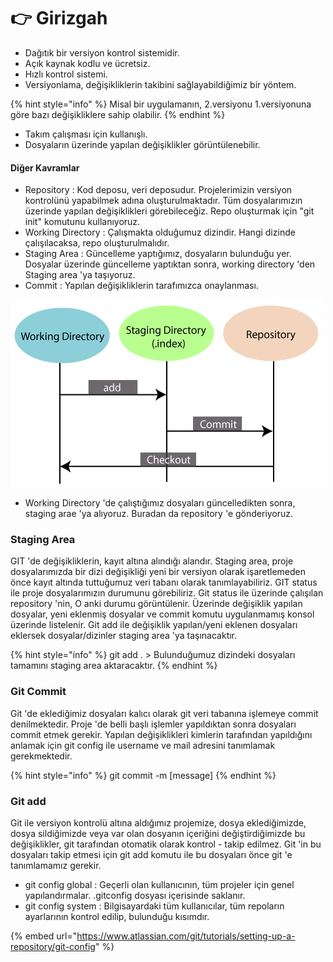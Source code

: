 # 👉 Girizgah

* Dağıtık bir versiyon kontrol sistemidir.
* Açık kaynak kodlu ve ücretsiz.
* Hızlı kontrol sistemi.
* Versiyonlama, değişikliklerin takibini sağlayabildiğimiz bir yöntem.

{% hint style="info" %}
Misal bir uygulamanın, 2.versiyonu 1.versiyonuna göre bazı değişikliklere sahip olabilir.
{% endhint %}

* Takım çalışması için kullanışlı.
* Dosyaların üzerinde yapılan değişiklikler görüntülenebilir.

#### Diğer Kavramlar

* Repository : Kod deposu, veri deposudur. Projelerimizin versiyon kontrolünü yapabilmek adına oluşturulmaktadır. Tüm dosyalarımızın üzerinde yapılan değişiklikleri görebileceğiz. Repo oluşturmak için "git init" komutunu kullanıyoruz.
* Working Directory : Çalışmakta olduğumuz dizindir. Hangi dizinde çalışılacaksa, repo oluşturulmalıdır.
* Staging Area : Güncelleme yaptığımız, dosyaların bulunduğu yer. Dosyalar üzerinde güncelleme yaptıktan sonra, working directory 'den Staging area 'ya taşıyoruz.
* Commit : Yapılan değişikliklerin tarafımızca onaylanması.

![](../.gitbook/assets/git-index.png)

* Working Directory 'de çalıştığımız dosyaları güncelledikten sonra, staging arae 'ya alıyoruz. Buradan da repository 'e gönderiyoruz.

### Staging Area

GIT 'de değişikliklerin, kayıt altına alındığı alandır. Staging area, proje dosyalarımızda bir dizi değişikliği yeni bir versiyon olarak işaretlemeden önce kayıt altında tuttuğumuz veri tabanı olarak tanımlayabiliriz. GIT status ile proje dosyalarımızın durumunu görebiliriz. Git status ile üzerinde çalışılan repository 'nin,  O anki durumu görüntülenir. Üzerinde değişiklik yapılan dosyalar, yeni eklenmiş dosyalar ve commit komutu uygulanmamış konsol üzerinde listelenir. Git add ile değişiklik yapılan/yeni eklenen dosyaları eklersek dosyalar/dizinler staging area 'ya taşınacaktır.

{% hint style="info" %}
git add .  > Bulunduğumuz dizindeki dosyaları tamamını staging area aktaracaktır.
{% endhint %}

### Git Commit

Git 'de eklediğimiz dosyaları kalıcı olarak git veri tabanına işlemeye commit denilmektedir. Proje 'de belli başlı işlemler yapıldıktan sonra dosyaları commit etmek gerekir. Yapılan değişiklikleri kimlerin tarafından yapıldığını anlamak için git config ile username ve mail adresini tanımlamak gerekmektedir. &#x20;

{% hint style="info" %}
git commit -m \[message]&#x20;
{% endhint %}

### Git add

Git ile versiyon kontrolü altına aldığımız projemize, dosya eklediğimizde, dosya sildiğimizde veya var olan dosyanın içeriğini değiştirdiğimizde bu değişiklikler, git tarafından otomatik olarak kontrol - takip edilmez. Git 'in bu dosyaları takip etmesi için git add komutu ile bu dosyaları önce git 'e tanımlamamız gerekir.

* git config global : Geçerli olan kullanıcının, tüm projeler için genel yapılandırmalar. .gitconfig dosyası içerisinde saklanır.
* git config system : Bilgisayardaki tüm kullanıcılar, tüm repoların ayarlarının kontrol edilip, bulunduğu kısımdır.

{% embed url="https://www.atlassian.com/git/tutorials/setting-up-a-repository/git-config" %}
